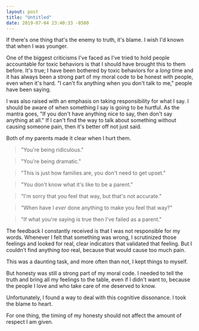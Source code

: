 ```yaml
---
layout: post
title: "Untitled"
date: 2019-07-04 23:40:33 -0500
---
```



If there's one thing that's the enemy to truth, it's blame. I wish I'd known that when I was younger.

One of the biggest criticisms I've faced as I've tried to hold people accountable for toxic behaviors is that I should have brought this to them before. It's true; I have been bothered by toxic behaviors for a *long* time and it has always been a strong part of my moral code to be honest with people, even when it's hard. "I can't fix anything when you don't talk to me," people have been saying.

I was also raised with an emphasis on taking responsibility for what I say. I should be aware of when something I say is going to be hurtful. As the mantra goes, "If you don't have anything nice to say, then don't say anything at all." If I can't find the way to talk about something without causing someone pain, then it's better off not just said. 

Both of my parents made it clear when I hurt them.

 > "You're being ridiculous."

 > "You're being dramatic."

 > "This is just how families are, you don't need to get upset."
 
 > "You don't know what it's like to be a parent."
 
 > "I'm sorry that you feel that way, but that's not accurate."
 
 > "When have I *ever* done anything to make you feel that way?"
 
 > "If what you're saying is true then I've failed as a parent."

The feedback I constantly received is that I was not responsible for my words. Whenever I felt that something was wrong, I scrutinized those feelings and looked for real, clear indicators that validated that feeling. But I couldn't find anything *too* real, because that would cause too much pain.

This was a daunting task, and more often than not, I kept things to myself.

But honesty was still a strong part of my moral code. I needed to tell the truth and bring all my feelings to the table, even if I didn't want to, because the people I love and who take care of me deserved to know.

Unfortunately, I found a way to deal with this cognitive dissonance. I took the blame to heart. 


For one thing, the timing of my honesty should not affect the amount of respect I am given. 

